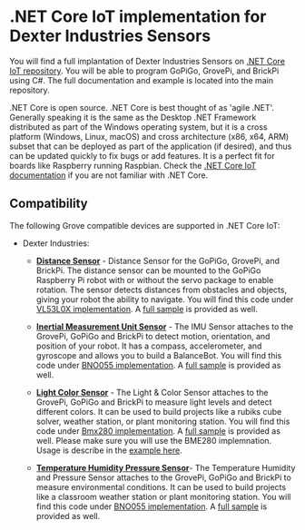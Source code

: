 # .NET Core IoT implementation for Dexter Industries Sensors

You will find a full implantation of  Dexter Industries Sensors on [.NET Core IoT repository](https://github.com/dotnet/iot). You will be able to program GoPiGo, GrovePi, and BrickPi using C#. The full documentation and example is located into the main repository.

.NET Core is open source. .NET Core is best thought of as 'agile .NET'. Generally speaking it is the same as the Desktop .NET Framework distributed as part of the Windows operating system, but it is a cross platform (Windows, Linux, macOS) and cross architecture (x86, x64, ARM) subset that can be deployed as part of the application (if desired), and thus can be updated quickly to fix bugs or add features. It is a perfect fit for boards like Raspberry running Raspbian. Check the [.NET Core IoT documentation](https://github.com/dotnet/iot/tree/master/Documentation) if you are not familiar with .NET Core.

Compatibility
-------------

The following Grove compatible devices are supported in .NET Core IoT:

* Dexter Industries:
  * **[Distance Sensor](https://www.dexterindustries.com/shop/distance-sensor/)** - Distance Sensor for the GoPiGo, GrovePi, and BrickPi.  The distance sensor can be mounted to the GoPiGo Raspberry Pi robot with or without the servo package to enable rotation. The sensor detects distances from obstacles and objects, giving your robot the ability to navigate. You will find this code under [VL53L0X implementation](https://github.com/dotnet/iot/tree/master/src/devices/Vl53L0X). A [full sample](https://github.com/dotnet/iot/tree/master/src/devices/Vl53L0X/samples) is provided as well.

  * **[Inertial Measurement Unit Sensor](https://www.dexterindustries.com/shop/imu-sensor/)** - The IMU Sensor attaches to the GrovePi, GoPiGo and BrickPi to detect motion, orientation, and position of your robot. It has a compass, accelerometer, and gyroscope and allows you to build a BalanceBot. You will find this code under [BNO055 implementation](https://github.com/dotnet/iot/tree/master/src/devices/Bno055). A [full sample](https://github.com/dotnet/iot/tree/master/src/devices/Bno055/samples) is provided as well.

  * **[Light Color Sensor](https://www.dexterindustries.com/shop/light-color-sensor/)** - The Light & Color Sensor attaches to the GrovePi, GoPiGo and BrickPi to measure light levels and detect different colors. It can be used to build projects like a rubiks cube solver, weather station, or plant monitoring station. You will find this code under [Bmx280 implementation](https://github.com/dotnet/iot/tree/master/src/devices/Bmx280). A [full sample](https://github.com/dotnet/iot/tree/master/src/devices/Bmx280/samples) is provided as well. Please make sure you will use the BME280 implemnation. Usage is describe in the [example here](https://github.com/dotnet/iot/tree/master/src/devices/Bmx280/samples/Bme280.sample.cs). 

  * **[Temperature Humidity Pressure Sensor](https://www.dexterindustries.com/shop/temperature-humidity-pressure-sensor/)**- The Temperature Humidity and Pressure Sensor attaches to the GrovePi, GoPiGo and BrickPi to measure environmental conditions. It can be used to build projects like a classroom weather station or plant monitoring station. You will find this code under [BNO055 implementation](https://github.com/dotnet/iot/tree/master/src/devices/Bno055). A [full sample](https://github.com/dotnet/iot/tree/master/src/devices/Bno055/samples) is provided as well.
